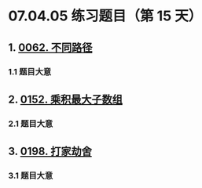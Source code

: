 # 07.04.05 练习题目（第 15 天）

## 1. [0062. 不同路径](https://leetcode.cn/problems/unique-paths/)

### 1.1 题目大意



## 2. [0152. 乘积最大子数组](https://leetcode.cn/problems/maximum-product-subarray/)

### 2.1 题目大意



## 3. [0198. 打家劫舍](https://leetcode.cn/problems/house-robber/)

### 3.1 题目大意

